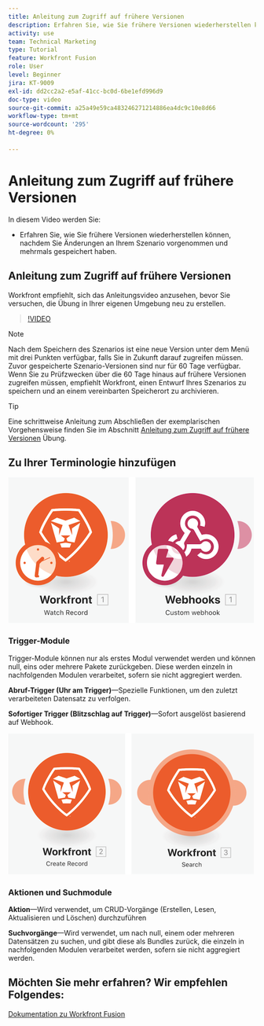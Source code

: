 ```yaml
---
title: Anleitung zum Zugriff auf frühere Versionen
description: Erfahren Sie, wie Sie frühere Versionen wiederherstellen können, nachdem Sie Änderungen an Ihrem Szenario vorgenommen und in [!DNL Adobe Workfront Fusion].
activity: use
team: Technical Marketing
type: Tutorial
feature: Workfront Fusion
role: User
level: Beginner
jira: KT-9009
exl-id: dd2cc2a2-e5af-41cc-bc0d-6be1efd996d9
doc-type: video
source-git-commit: a25a49e59ca483246271214886ea4dc9c10e8d66
workflow-type: tm+mt
source-wordcount: '295'
ht-degree: 0%

---
```


# Anleitung zum Zugriff auf frühere Versionen

In diesem Video werden Sie:

* Erfahren Sie, wie Sie frühere Versionen wiederherstellen können, nachdem Sie Änderungen an Ihrem Szenario vorgenommen und mehrmals gespeichert haben.

## Anleitung zum Zugriff auf frühere Versionen

Workfront empfiehlt, sich das Anleitungsvideo anzusehen, bevor Sie versuchen, die Übung in Ihrer eigenen Umgebung neu zu erstellen.

>[!VIDEO](https://video.tv.adobe.com/v/335268/?quality=12&learn=on)

>[!NOTE]
>
>Nach dem Speichern des Szenarios ist eine neue Version unter dem Menü mit drei Punkten verfügbar, falls Sie in Zukunft darauf zugreifen müssen. Zuvor gespeicherte Szenario-Versionen sind nur für 60 Tage verfügbar. Wenn Sie zu Prüfzwecken über die 60 Tage hinaus auf frühere Versionen zugreifen müssen, empfiehlt Workfront, einen Entwurf Ihres Szenarios zu speichern und an einem vereinbarten Speicherort zu archivieren.

>[!TIP]
>
>Eine schrittweise Anleitung zum Abschließen der exemplarischen Vorgehensweise finden Sie im Abschnitt [Anleitung zum Zugriff auf frühere Versionen](https://experienceleague.adobe.com/docs/workfront-learn/tutorials-workfront/fusion/exercises/access-previous-versions.html?lang=en) Übung.

## Zu Ihrer Terminologie hinzufügen

![Ein Bild eines überwachten Datensatzes und ein benutzerdefiniertes Webhook-Modul](assets/understand-the-basics-3.png)

### Trigger-Module

Trigger-Module können nur als erstes Modul verwendet werden und können null, eins oder mehrere Pakete zurückgeben. Diese werden einzeln in nachfolgenden Modulen verarbeitet, sofern sie nicht aggregiert werden.

**Abruf-Trigger (Uhr am Trigger)**—Spezielle Funktionen, um den zuletzt verarbeiteten Datensatz zu verfolgen.

**Sofortiger Trigger (Blitzschlag auf Trigger)**—Sofort ausgelöst basierend auf Webhook.

![Ein Bild eines Datensatzes erstellen und ein Suchmodul](assets/understand-the-basics-4.png)

### Aktionen und Suchmodule

**Aktion**—Wird verwendet, um CRUD-Vorgänge (Erstellen, Lesen, Aktualisieren und Löschen) durchzuführen

**Suchvorgänge**—Wird verwendet, um nach null, einem oder mehreren Datensätzen zu suchen, und gibt diese als Bundles zurück, die einzeln in nachfolgenden Modulen verarbeitet werden, sofern sie nicht aggregiert werden.

## Möchten Sie mehr erfahren? Wir empfehlen Folgendes:

[Dokumentation zu Workfront Fusion](https://experienceleague.adobe.com/docs/workfront/using/adobe-workfront-fusion/workfront-fusion-2.html?lang=en)
